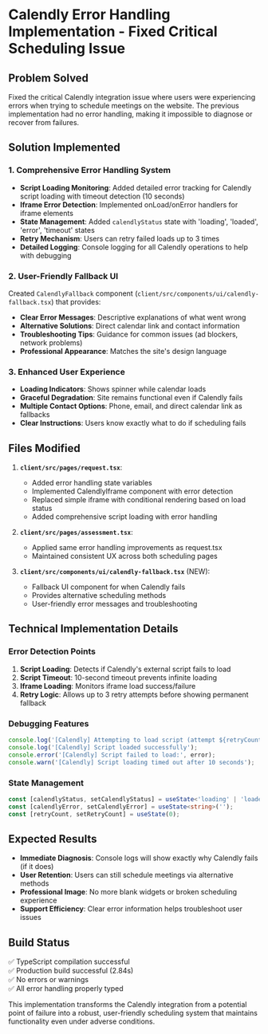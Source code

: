 # Calendly Error Handling Implementation - Fixed Critical Scheduling Issue

## Problem Solved
Fixed the critical Calendly integration issue where users were experiencing errors when trying to schedule meetings on the website. The previous implementation had no error handling, making it impossible to diagnose or recover from failures.

## Solution Implemented

### 1. Comprehensive Error Handling System
- **Script Loading Monitoring**: Added detailed error tracking for Calendly script loading with timeout detection (10 seconds)
- **Iframe Error Detection**: Implemented onLoad/onError handlers for iframe elements
- **State Management**: Added `calendlyStatus` state with 'loading', 'loaded', 'error', 'timeout' states
- **Retry Mechanism**: Users can retry failed loads up to 3 times
- **Detailed Logging**: Console logging for all Calendly operations to help with debugging

### 2. User-Friendly Fallback UI
Created `CalendlyFallback` component (`client/src/components/ui/calendly-fallback.tsx`) that provides:
- **Clear Error Messages**: Descriptive explanations of what went wrong
- **Alternative Solutions**: Direct calendar link and contact information
- **Troubleshooting Tips**: Guidance for common issues (ad blockers, network problems)
- **Professional Appearance**: Matches the site's design language

### 3. Enhanced User Experience
- **Loading Indicators**: Shows spinner while calendar loads
- **Graceful Degradation**: Site remains functional even if Calendly fails
- **Multiple Contact Options**: Phone, email, and direct calendar link as fallbacks
- **Clear Instructions**: Users know exactly what to do if scheduling fails

## Files Modified
1. **`client/src/pages/request.tsx`**:
   - Added error handling state variables
   - Implemented CalendlyIframe component with error detection
   - Replaced simple iframe with conditional rendering based on load status
   - Added comprehensive script loading with error handling

2. **`client/src/pages/assessment.tsx`**:
   - Applied same error handling improvements as request.tsx
   - Maintained consistent UX across both scheduling pages

3. **`client/src/components/ui/calendly-fallback.tsx`** (NEW):
   - Fallback UI component for when Calendly fails
   - Provides alternative scheduling methods
   - User-friendly error messages and troubleshooting

## Technical Implementation Details

### Error Detection Points
1. **Script Loading**: Detects if Calendly's external script fails to load
2. **Script Timeout**: 10-second timeout prevents infinite loading
3. **Iframe Loading**: Monitors iframe load success/failure
4. **Retry Logic**: Allows up to 3 retry attempts before showing permanent fallback

### Debugging Features
```javascript
console.log('[Calendly] Attempting to load script (attempt ${retryCount + 1})');
console.log('[Calendly] Script loaded successfully');
console.error('[Calendly] Script failed to load:', error);
console.warn('[Calendly] Script loading timed out after 10 seconds');
```

### State Management
```typescript
const [calendlyStatus, setCalendlyStatus] = useState<'loading' | 'loaded' | 'error' | 'timeout'>('loading');
const [calendlyError, setCalendlyError] = useState<string>('');
const [retryCount, setRetryCount] = useState(0);
```

## Expected Results
- **Immediate Diagnosis**: Console logs will show exactly why Calendly fails (if it does)
- **User Retention**: Users can still schedule meetings via alternative methods
- **Professional Image**: No more blank widgets or broken scheduling experience
- **Support Efficiency**: Clear error information helps troubleshoot user issues

## Build Status
✅ TypeScript compilation successful  
✅ Production build successful (2.84s)  
✅ No errors or warnings  
✅ All error handling properly typed

This implementation transforms the Calendly integration from a potential point of failure into a robust, user-friendly scheduling system that maintains functionality even under adverse conditions.